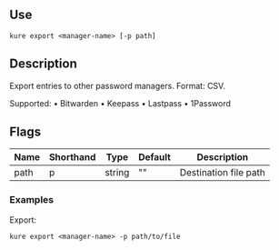 ## Use

`kure export <manager-name> [-p path]`

## Description

Export entries to other password managers. Format: CSV.

Supported:
    • Bitwarden
    • Keepass
    • Lastpass
    • 1Password

## Flags

|  Name     | Shorthand |     Type      |    Default    |       Description      |
|-----------|-----------|---------------|---------------|------------------------|
| path      | p         | string        | ""            | Destination file path  |

### Examples

Export:
```
kure export <manager-name> -p path/to/file
```